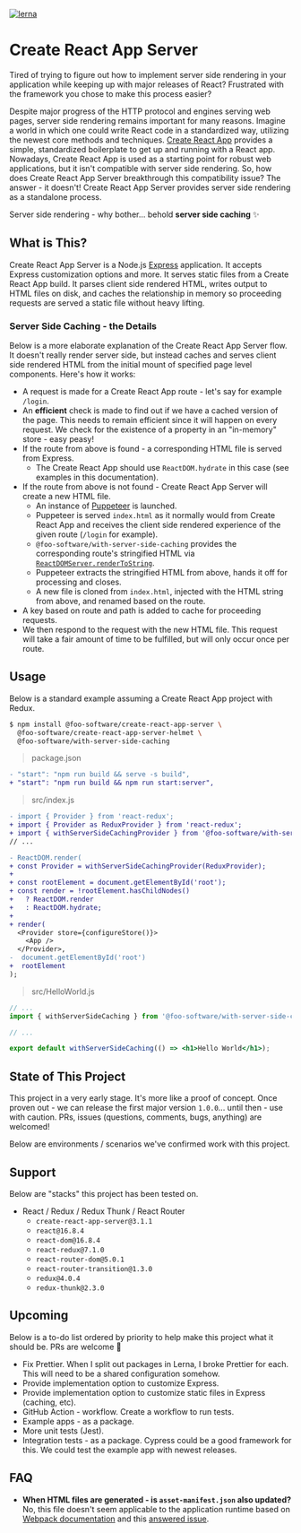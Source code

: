[![lerna](https://img.shields.io/badge/maintained%20with-lerna-cc00ff.svg)](https://lerna.js.org/)

# Create React App Server

Tired of trying to figure out how to implement server side rendering in your application while keeping up with major releases of React? Frustrated with the framework you chose to make this process easier?

Despite major progress of the HTTP protocol and engines serving web pages, server side rendering remains important for many reasons. Imagine a world in which one could write React code in a standardized way, utilizing the newest core methods and techniques. [Create React App](https://create-react-app.dev/) provides a simple, standardized boilerplate to get up and running with a React app. Nowadays, Create React App is used as a starting point for robust web applications, but it isn't compatible with server side rendering. So, how does Create React App Server breakthrough this compatibility issue? The answer - it doesn't! Create React App Server provides server side rendering as a standalone process.

Server side rendering - why bother... behold **server side caching** ✨

## What is This?

Create React App Server is a Node.js [Express](https://expressjs.com/) application. It accepts Express customization options and more. It serves static files from a Create React App build. It parses client side rendered HTML, writes output to HTML files on disk, and caches the relationship in memory so proceeding requests are served a static file without heavy lifting.

### Server Side Caching - the Details

Below is a more elaborate explanation of the Create React App Server flow. It doesn't really render server side, but instead caches and serves client side rendered HTML from the initial mount of specified page level components. Here's how it works:

- A request is made for a Create React App route - let's say for example `/login`.
- An **efficient** check is made to find out if we have a cached version of the page. This needs to remain efficient since it will happen on every request. We check for the existence of a property in an "in-memory" store - easy peasy!
- If the route from above is found - a corresponding HTML file is served from Express.
  - The Create React App should use `ReactDOM.hydrate` in this case (see examples in this documentation).
- If the route from above is not found - Create React App Server will create a new HTML file.
  - An instance of [Puppeteer](https://github.com/GoogleChrome/puppeteer) is launched.
  - Puppeteer is served `index.html` as it normally would from Create React App and receives the client side rendered experience of the given route (`/login` for example).
  - `@foo-software/with-server-side-caching` provides the corresponding route's stringified HTML via [`ReactDOMServer.renderToString`](https://reactjs.org/docs/react-dom-server.html#rendertostring).
  - Puppeteer extracts the stringified HTML from above, hands it off for processing and closes.
  - A new file is cloned from `index.html`, injected with the HTML string from above, and renamed based on the route. 
- A key based on route and path is added to cache for proceeding requests.
- We then respond to the request with the new HTML file. This request will take a fair amount of time to be fulfilled, but will only occur once per route.

## Usage

Below is a standard example assuming a Create React App project with Redux.

```bash
$ npm install @foo-software/create-react-app-server \
  @foo-software/create-react-app-server-helmet \
  @foo-software/with-server-side-caching
```

> package.json

```diff
- "start": "npm run build && serve -s build",
+ "start": "npm run build && npm run start:server",
```

> src/index.js

```diff
- import { Provider } from 'react-redux';
+ import { Provider as ReduxProvider } from 'react-redux';
+ import { withServerSideCachingProvider } from '@foo-software/with-server-side-caching';
// ...

- ReactDOM.render(
+ const Provider = withServerSideCachingProvider(ReduxProvider);
+ 
+ const rootElement = document.getElementById('root');
+ const render = !rootElement.hasChildNodes()
+   ? ReactDOM.render
+   : ReactDOM.hydrate;
+ 
+ render(
  <Provider store={configureStore()}>
    <App />
  </Provider>,
-  document.getElementById('root')
+  rootElement
);
```

> src/HelloWorld.js

```jsx
// ...
import { withServerSideCaching } from '@foo-software/with-server-side-caching';

// ...

export default withServerSideCaching(() => <h1>Hello World</h1>);
```

## State of This Project

This project in a very early stage. It's more like a proof of concept. Once proven out - we can release the first major version `1.0.0`... until then - use with caution. PRs, issues (questions, comments, bugs, anything) are welcomed!

Below are environments / scenarios we've confirmed work with this project.

## Support

Below are "stacks" this project has been tested on.

- React / Redux / Redux Thunk / React Router
  - `create-react-app-server@3.1.1`
  - `react@16.8.4`
  - `react-dom@16.8.4`
  - `react-redux@7.1.0`
  - `react-router-dom@5.0.1`
  - `react-router-transition@1.3.0`
  - `redux@4.0.4`
  - `redux-thunk@2.3.0`

## Upcoming

Below is a to-do list ordered by priority to help make this project what it should be. PRs are welcome 🙏

- Fix Prettier. When I split out packages in Lerna, I broke Prettier for each. This will need to be a shared configuration somehow.
- Provide implementation option to customize Express.
- Provide implementation option to customize static files in Express (caching, etc).
- GitHub Action - workflow. Create a workflow to run tests.
- Example apps - as a package.
- More unit tests (Jest).
- Integration tests - as a package. Cypress could be a good framework for this. We could test the example app with newest releases.

## FAQ

- **When HTML files are generated - is `asset-manifest.json` also updated?** No, this file doesn't seem applicable to the application runtime based on [Webpack documentation](https://webpack.js.org/concepts/manifest/) and this [answered issue](https://github.com/facebook/create-react-app/issues/6436).
